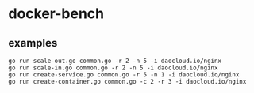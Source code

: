 # docker-bench

## examples
    go run scale-out.go common.go -r 2 -n 5 -i daocloud.io/nginx
    go run scale-in.go common.go -r 2 -n 5 -i daocloud.io/nginx
    go run create-service.go common.go -r 5 -n 1 -i daocloud.io/nginx
    go run create-container.go common.go -c 2 -r 3 -i daocloud.io/nginx
